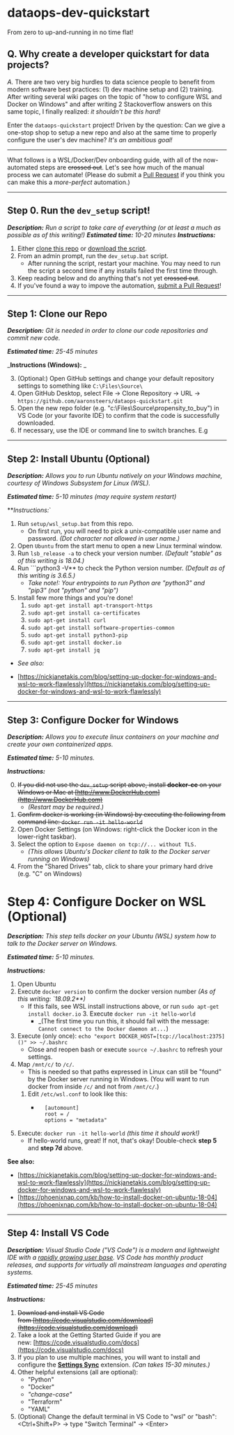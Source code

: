 # dataops-dev-quickstart

From zero to up-and-running in no time flat!

## Q. Why create a developer quickstart for data projects?

*A.* There are two very big hurdles to data science people to benefit from modern software best practices: (1) dev machine setup and (2) training. After writing several wiki pages on the topic of "how to configure WSL and Docker on Windows" and after writing 2 Stackoverflow answers on this same topic, I finally realized: _it shouldn't be this hard!_

Enter the `dataops-quickstart` project! Driven by the question: Can we give a one-stop shop to setup a new repo and also at the same time to properly configure the user's dev machine? _It's an ambitious goal!_

--------

What follows is a WSL/Docker/Dev onboarding guide, with all of the now-automated steps are ~~crossed out~~. Let's see how much of the manual process we can automate! (Please do submit a [Pull Request](docs/CONTRIBUTING.md) if you think you can make this a _more-perfect_ automation.)

--------

## Step 0. Run the `dev_setup` script!

_**Description:** Run a script to take care of everything (or at least a much as possible as of this writing!)_
_**Estimated time:** 10-20 minutes_
_**Instructions:**_
1. Either [clone this repo](x-github-client://openRepo/https://github.com/aaronsteers/dataops-quickstart) or [download the script](https://raw.githubusercontent.com/aaronsteers/dataops-quickstart/feat/mvp/setup//win/dev_setup.bat).
2. From an admin prompt, run the `dev_setup.bat` script.
    * After running the script, restart your machine. You may need to run the script a second time if any installs failed the first time through.
3. Keep reading below and do anything that's not yet ~~crossed out~~.
4. If you've found a way to impove the automation, [submit a Pull Request](docs/CONTRIBUTING)!

--------

## Step 1: Clone our Repo

_**Description:** Git is needed in order to clone our code repositories and commit new code._

_**Estimated time:** 25-45 minutes_

_**Instructions (Windows):** _

3. (Optional:) Open GitHub settings and change your default repository settings to something like `C:\Files\Source\`
4. Open GitHub Desktop, select File → Clone Repository → URL → `https://github.com/aaronsteers/dataops-quickstart.git`
5. Open the new repo folder (e.g. "c:\Files\Source\propensity_to_buy\") in VS Code (or your favorite IDE) to confirm that the code is successfully downloaded.
6. If necessary, use the IDE or command line to switch branches. E.g

--------

## Step 2: Install Ubuntu (Optional)

_**Description:** Allows you to run Ubuntu natively on your Windows machine, courtesy of Windows Subsystem for Linux (WSL)._

_**Estimated time:** 5-10 minutes (may require system restart)_

**_Instructions:_`
1. Run `setup/wsl_setup.bat` from this repo.
    * On first run, you will need to pick a unix-compatible user name and password. _(Dot character not allowed in user name.)_
2. Open `Ubuntu` from the start menu to open a new Linux terminal window.
2. Run `lsb_release -a` to check your version number. _(Default "stable" as of this writing is 18.04.)_
3. Run ```python3 -V** to check the Python version number. _(Default as of this writing is 3.6.5.)_
    - _Take note!: Your entrypoints to run Python are "python3" and "pip3" (not "python" and "pip")_
12. Install few more things and you're done!
    1. `sudo apt-get install apt-transport-https`
    2. `sudo apt-get install ca-certificates`
    3. `sudo apt-get install curl`
    4. `sudo apt-get install software-properties-common`
    5. `sudo apt-get install python3-pip`
    6. `sudo apt-get install docker.io`
    7. `sudo apt-get install jq`

* *See also:*
- [https://nickjanetakis.com/blog/setting-up-docker-for-windows-and-wsl-to-work-flawlessly](https://nickjanetakis.com/blog/setting-up-docker-for-windows-and-wsl-to-work-flawlessly)

--------

## Step 3: Configure Docker for Windows

_**Description:** Allows you to execute linux containers on your machine and create your own containerized apps._

_**Estimated time:** 5-10 minutes._

_**Instructions:**_

0. ~~If you did not use the `dev_setup` script above, install **docker-ce** on your Windows or Mac at [http://www.DockerHub.com](http://www.DockerHub.com)~~
    * _(Restart may be required.)_
1. ~~Confirm docker is working (in Windows) by executing the following from command line: `docker run -it hello-world`~~
2. Open Docker Settings (on Windows: right-click the Docker icon in the lower-right taskbar).
3. Select the option to `Expose daemon on tcp://... without TLS.`
    - _(This allows Ubuntu's Docker client to talk to the Docker server running on Windows)_
4. From the "Shared Drives" tab, click to share your primary hard drive (e.g. "C" on Windows)

# Step 4: Configure Docker on WSL (Optional)
_**Description:** This step tells docker on your Ubuntu (WSL) system how to talk to the Docker server on Windows._

_**Estimated time:** 5-10 minutes._

_**Instructions:**_

1. Open Ubuntu
2. Execute `docker version` to confirm the docker version number _(As of this writing: `18.09.2**)_
    - If this fails, see WSL install instructions above, or run `sudo apt-get install docker.io`    3. Execute `docker run -it hello-world`
        - _(The first time you run this, it should fail with the message: `Cannot connect to the Docker daemon at...`)
4. Execute (only once): `echo "export DOCKER_HOST=[tcp://localhost:2375]()" >> ~/.bashrc`
    - Close and reopen bash or execute `source ~/.bashrc` to refresh your settings.
5. Map `/mnt/c/` to `/c/`.
    - This is needed so that paths expressed in Linux can still be "found" by the Docker server running in Windows. (You will want to run docker from inside `/c/` and not from `/mnt/c/`.)
    1. Edit `/etc/wsl.conf` to look like this:
        - ```
            [automount]
            root = /
            options = "metadata"
            ```
6. Execute: `docker run -it hello-world` _(this time it should work!)_
    - If hello-world runs, great! If not, that's okay! Double-check **step 5** and **step 7d** above.

**See also:**
- [https://nickjanetakis.com/blog/setting-up-docker-for-windows-and-wsl-to-work-flawlessly](https://nickjanetakis.com/blog/setting-up-docker-for-windows-and-wsl-to-work-flawlessly)
- [https://phoenixnap.com/kb/how-to-install-docker-on-ubuntu-18-04](https://phoenixnap.com/kb/how-to-install-docker-on-ubuntu-18-04)

--------

## Step 4: Install VS Code

_**Description:** Visual Studio Code ("VS Code") is a modern and lightweight IDE with a [rapidly growing user base](https://triplebyte.com/blog/editor-report-the-rise-of-visual-studio-code). VS Code has monthly product releases, and supports for virtually all mainstream languages and operating systems._

_**Estimated time:** 25-45 minutes_

**_Instructions:_**
1. ~~Download and install VS Code from [https://code.visualstudio.com/download](https://code.visualstudio.com/download)~~
2. Take a look at the Getting Started Guide if you are new: [https://code.visualstudio.com/docs](https://code.visualstudio.com/docs)
3. If you plan to use multiple machines, you will want to install and configure the **[Settings Sync](https://itnext.io/settings-sync-with-vs-code-c3d4f126989)** extension. _(Can takes 15-30 minutes.)_
4. Other helpful extensions (all are optional):
    - "Python"
    - "Docker"
    - _"change-case"_
    - "Terraform"
    - "YAML"
5. (Optional) Change the default terminal in VS Code to "wsl" or "bash": &lt;Ctrl+Shift+P&gt; → type "Switch Terminal" → &lt;Enter&gt;
